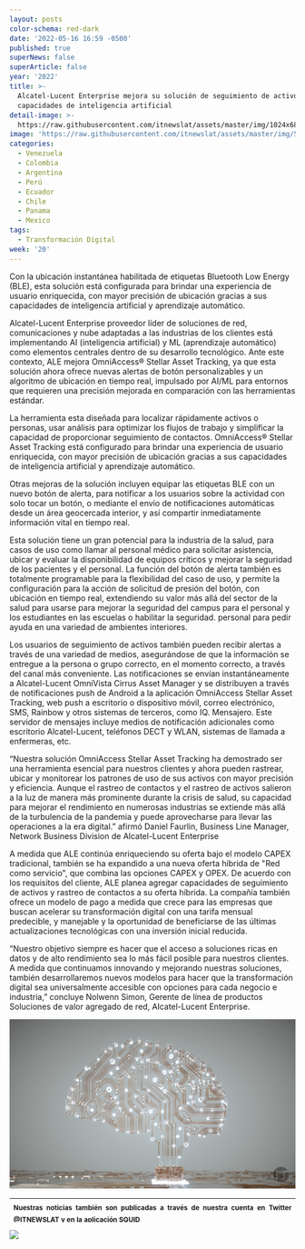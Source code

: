 ```yaml
---
layout: posts
color-schema: red-dark
date: '2022-05-16 16:59 -0500'
published: true
superNews: false
superArticle: false
year: '2022'
title: >-
  Alcatel-Lucent Enterprise mejora su solución de seguimiento de activos con
  capacidades de inteligencia artificial
detail-image: >-
  https://raw.githubusercontent.com/itnewslat/assets/master/img/1024x680/AI-g.jpg
image: 'https://raw.githubusercontent.com/itnewslat/assets/master/img/540x320/AI-p.jpg'
categories:
  - Venezuela
  - Colombia
  - Argentina
  - Perú
  - Ecuador
  - Chile
  - Panama
  - Mexico
tags:
  - Transformación Digital
week: '20'
---
```

Con la ubicación instantánea habilitada de etiquetas Bluetooth Low Energy (BLE), esta solución está configurada para brindar una experiencia de usuario enriquecida, con mayor precisión de ubicación gracias a sus capacidades de inteligencia artificial y aprendizaje automático.

Alcatel-Lucent Enterprise proveedor líder de soluciones de red, comunicaciones y nube adaptadas a las industrias de los clientes está implementando AI (inteligencia artificial) y ML (aprendizaje automático) como elementos centrales dentro de su desarrollo tecnológico.  Ante este contexto, ALE mejora OmniAccess® Stellar Asset Tracking, ya que esta solución ahora ofrece nuevas alertas de botón personalizables y un algoritmo de ubicación en tiempo real, impulsado por AI/ML para entornos que requieren una precisión mejorada en comparación con las herramientas estándar.

La herramienta esta diseñada para localizar rápidamente activos o personas, usar análisis para optimizar los flujos de trabajo y simplificar la capacidad de proporcionar seguimiento de contactos. OmniAccess® Stellar Asset Tracking está configurado para brindar una experiencia de usuario enriquecida, con mayor precisión de ubicación gracias a sus capacidades de inteligencia artificial y aprendizaje automático.

Otras mejoras de la solución incluyen equipar las etiquetas BLE con un nuevo botón de alerta, para notificar a los usuarios sobre la actividad con solo tocar un botón, o mediante el envío de notificaciones automáticas desde un área geocercada interior, y así compartir inmediatamente información vital en tiempo real.

Esta solución tiene un gran potencial para la industria de la salud, para casos de uso como llamar al personal médico para solicitar asistencia, ubicar y evaluar la disponibilidad de equipos críticos y mejorar la seguridad de los pacientes y el personal. La función del botón de alerta también es totalmente programable para la flexibilidad del caso de uso, y permite la configuración para la acción de solicitud de presión del botón, con ubicación en tiempo real, extendiendo su valor más allá del sector de la salud para usarse para mejorar la seguridad del campus para el personal y los estudiantes en las escuelas o habilitar la seguridad. personal para pedir ayuda en una variedad de ambientes interiores.

Los usuarios de seguimiento de activos también pueden recibir alertas a través de una variedad de medios, asegurándose de que la información se entregue a la persona o grupo correcto, en el momento correcto, a través del canal más conveniente. Las notificaciones se envían instantáneamente a Alcatel-Lucent OmniVista Cirrus Asset Manager y se distribuyen a través de notificaciones push de Android a la aplicación OmniAccess Stellar Asset Tracking, web push a escritorio o dispositivo móvil, correo electrónico, SMS, Rainbow y otros sistemas de terceros, como IQ. Mensajero. Este servidor de mensajes incluye medios de notificación adicionales como escritorio Alcatel-Lucent, teléfonos DECT y WLAN, sistemas de llamada a enfermeras, etc.

“Nuestra solución OmniAccess Stellar Asset Tracking ha demostrado ser una herramienta esencial para nuestros clientes y ahora pueden rastrear, ubicar y monitorear los patrones de uso de sus activos con mayor precisión y eficiencia. Aunque el rastreo de contactos y el rastreo de activos salieron a la luz de manera más prominente durante la crisis de salud, su capacidad para mejorar el rendimiento en numerosas industrias se extiende más allá de la turbulencia de la pandemia y puede aprovecharse para llevar las operaciones a la era digital.” afirmó Daniel Faurlin, Business Line Manager, Network Business Division de Alcatel-Lucent Enterprise

A medida que ALE continúa enriqueciendo su oferta bajo el modelo CAPEX tradicional, también se ha expandido a una nueva oferta híbrida de "Red como servicio", que combina las opciones CAPEX y OPEX. De acuerdo con los requisitos del cliente, ALE planea agregar capacidades de seguimiento de activos y rastreo de contactos a su oferta híbrida. La compañía también ofrece un modelo de pago a medida que crece para las empresas que buscan acelerar su transformación digital con una tarifa mensual predecible, y manejable y la oportunidad de beneficiarse de las últimas actualizaciones tecnológicas con una inversión inicial reducida.

“Nuestro objetivo siempre es hacer que el acceso a soluciones ricas en datos y de alto rendimiento sea lo más fácil posible para nuestros clientes. A medida que continuamos innovando y mejorando nuestras soluciones, también desarrollaremos nuevos modelos para hacer que la transformación digital sea universalmente accesible con opciones para cada negocio e industria,” concluye Nolwenn Simon, Gerente de línea de productos Soluciones de valor agregado de red, Alcatel-Lucent Enterprise.

![](https://raw.githubusercontent.com/itnewslat/assets/master/img/540x320/AI-p.jpg)

<table style="height: 42px;" width="569">
<tbody>
<tr>
<td style="text-align: justify;"><sub><strong>Nuestras noticias también son publicadas a través de nuestra cuenta en Twitter <a href="https://twitter.com/itnewslat?lang=es">@ITNEWSLAT</a> y en la aplicación <a href="https://squidapp.co/en/">SQUID</a></strong></sub></td>
</tr>
</tbody>
</table>

<img src="https://tracker.metricool.com/c3po.jpg?hash=56f88a41e39ab42c063cc51676587a04"/>
